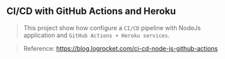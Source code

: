 ## CI/CD with GitHub Actions and Heroku

> This project show how configure a `CI/CD` pipeline with NodeJs application and `GitHub Actions + Heroku services`.

> Reference: https://blog.logrocket.com/ci-cd-node-js-github-actions
